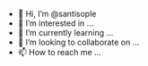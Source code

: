 - 👋 Hi, I’m @santisople
- 👀 I’m interested in ...
- 🌱 I’m currently learning ...
- 💞️ I’m looking to collaborate on ...
- 📫 How to reach me ...

<!---
santisople/santisople is a ✨ special ✨ repository because its `README.md` (this file) appears on your GitHub profile.
You can click the Preview link to take a look at your changes.
--->
